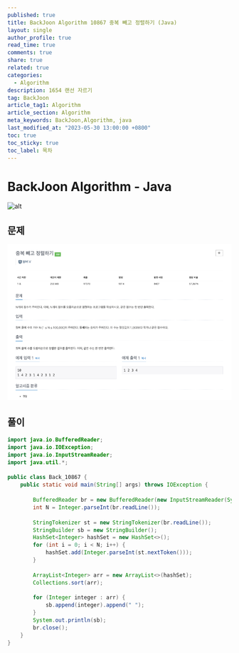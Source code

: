 ```yaml
---
published: true
title: BackJoon Algorithm 10867 중복 빼고 정렬하기 (Java)
layout: single
author_profile: true
read_time: true
comments: true
share: true
related: true
categories:
  - Algorithm
description: 1654 랜선 자르기
tag: BackJoon
article_tag1: Algorithm
article_section: Algorithm
meta_keywords: BackJoon,Algorithm, java
last_modified_at: "2023-05-30 13:00:00 +0800"
toc: true
toc_sticky: true
toc_label: 목차
---
```


# BackJoon Algorithm - Java

![alt](https://d2gd6pc034wcta.cloudfront.net/images/logo@2x.png)

## 문제

![alt](/assets/images/post/Algorithm/10867.png)

## 풀이

```java
import java.io.BufferedReader;
import java.io.IOException;
import java.io.InputStreamReader;
import java.util.*;

public class Back_10867 {
    public static void main(String[] args) throws IOException {

        BufferedReader br = new BufferedReader(new InputStreamReader(System.in));
        int N = Integer.parseInt(br.readLine());
        
        StringTokenizer st = new StringTokenizer(br.readLine());
        StringBuilder sb = new StringBuilder();
        HashSet<Integer> hashSet = new HashSet<>();
        for (int i = 0; i < N; i++) {
            hashSet.add(Integer.parseInt(st.nextToken()));
        }

        ArrayList<Integer> arr = new ArrayList<>(hashSet);
        Collections.sort(arr);

        for (Integer integer : arr) {
            sb.append(integer).append(" ");
        }
        System.out.println(sb);
        br.close();
    }
}



```
